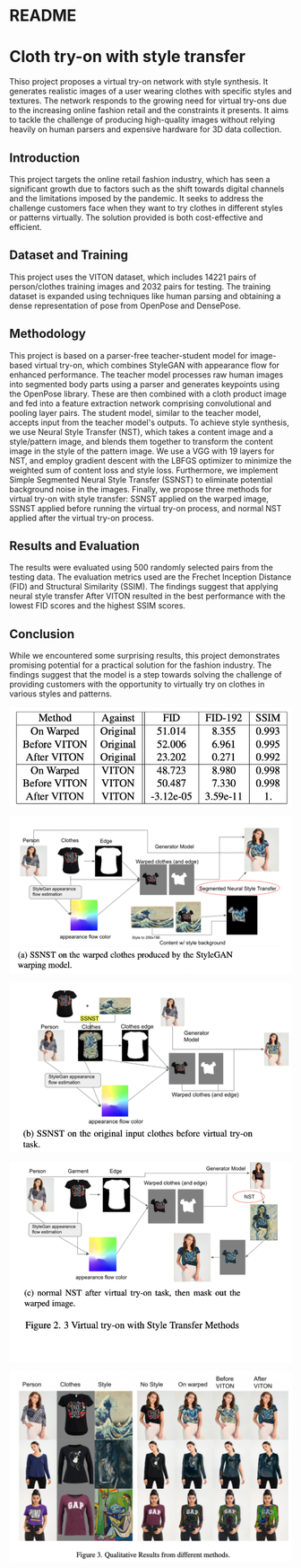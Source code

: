 # README

# Cloth try-on with style transfer

Thiso project proposes a virtual try-on network with style synthesis. It generates realistic images of a user wearing clothes with specific styles and textures. The network responds to the growing need for virtual try-ons due to the increasing online fashion retail and the constraints it presents. It aims to tackle the challenge of producing high-quality images without relying heavily on human parsers and expensive hardware for 3D data collection.

## Introduction

This project targets the online retail fashion industry, which has seen a significant growth due to factors such as the shift towards digital channels and the limitations imposed by the pandemic. It seeks to address the challenge customers face when they want to try clothes in different styles or patterns virtually. The solution provided is both cost-effective and efficient.

## Dataset and Training

This project uses the VITON dataset, which includes 14221 pairs of person/clothes training images and 2032 pairs for testing. The training dataset is expanded using techniques like human parsing and obtaining a dense representation of pose from OpenPose and DensePose.

## Methodology

This project is based on a parser-free teacher-student model for image-based virtual try-on, which combines StyleGAN with appearance flow for enhanced performance. The teacher model processes raw human images into segmented body parts using a parser and generates keypoints using the OpenPose library. These are then combined with a cloth product image and fed into a feature extraction network comprising convolutional and pooling layer pairs. The student model, similar to the teacher model, accepts input from the teacher model's outputs. To achieve style synthesis, we use Neural Style Transfer (NST), which takes a content image and a style/pattern image, and blends them together to transform the content image in the style of the pattern image. We use a VGG with 19 layers for NST, and employ gradient descent with the LBFGS optimizer to minimize the weighted sum of content loss and style loss. Furthermore, we implement Simple Segmented Neural Style Transfer (SSNST) to eliminate potential background noise in the images. Finally, we propose three methods for virtual try-on with style transfer: SSNST applied on the warped image, SSNST applied before running the virtual try-on process, and normal NST applied after the virtual try-on process.

## Results and Evaluation

The results were evaluated using 500 randomly selected pairs from the testing data. The evaluation metrics used are the Frechet Inception Distance (FID) and Structural Similarity (SSIM). The findings suggest that applying neural style transfer After VITON resulted in the best performance with the lowest FID scores and the highest SSIM scores.

## Conclusion

While we encountered some surprising results, this project demonstrates promising potential for a practical solution for the fashion industry. The findings suggest that the model is a step towards solving the challenge of providing customers with the opportunity to virtually try on clothes in various styles and patterns.

![Image.png](README.assets/Image.png)

![Image.png](README.assets/Image%20(2).png)

![Image.png](README.assets/Image%20(3).png)

![Image.png](README.assets/Image%20(4).png)

![Image.png](README.assets/Image%20(5).png)

